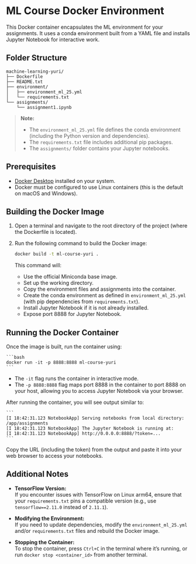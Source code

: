 # ML Course Docker Environment

This Docker container encapsulates the ML environment for your assignments. It uses a conda environment built from a YAML file and installs Jupyter Notebook for interactive work.

## Folder Structure

    machine-learning-yuri/
    ├── Dockerfile
    ├── README.txt
    ├── environment/
    │   ├── environment_ml_25.yml
    │   └── requirements.txt
    └── assignments/
        └── assignment1.ipynb

> **Note:**  
> - The `environment_ml_25.yml` file defines the conda environment (including the Python version and dependencies).  
> - The `requirements.txt` file includes additional pip packages.  
> - The `assignments/` folder contains your Jupyter notebooks.

## Prerequisites

- [Docker Desktop](https://www.docker.com/products/docker-desktop) installed on your system.
- Docker must be configured to use Linux containers (this is the default on macOS and Windows).

## Building the Docker Image

1. Open a terminal and navigate to the root directory of the project (where the Dockerfile is located).

2. Run the following command to build the Docker image:

    ```bash
    docker build -t ml-course-yuri .
    ```

    This command will:
    - Use the official Miniconda base image.
    - Set up the working directory.
    - Copy the environment files and assignments into the container.
    - Create the conda environment as defined in `environment_ml_25.yml` (with pip dependencies from `requirements.txt`).
    - Install Jupyter Notebook if it is not already installed.
    - Expose port 8888 for Jupyter Notebook.

## Running the Docker Container

Once the image is built, run the container using:

    ```bash
    docker run -it -p 8888:8888 ml-course-yuri
    ```

- The `-it` flag runs the container in interactive mode.
- The `-p 8888:8888` flag maps port 8888 in the container to port 8888 on your host, allowing you to access Jupyter Notebook via your browser.

After running the container, you will see output similar to:

    ```
    [I 18:42:31.123 NotebookApp] Serving notebooks from local directory: /app/assignments
    [I 18:42:31.123 NotebookApp] The Jupyter Notebook is running at:
    [I 18:42:31.123 NotebookApp] http://0.0.0.0:8888/?token=...
    ```

Copy the URL (including the token) from the output and paste it into your web browser to access your notebooks.

## Additional Notes

- **TensorFlow Version:**  
  If you encounter issues with TensorFlow on Linux arm64, ensure that your `requirements.txt` pins a compatible version (e.g., use `tensorflow==2.11.0` instead of `2.11.1`).

- **Modifying the Environment:**  
  If you need to update dependencies, modify the `environment_ml_25.yml` and/or `requirements.txt` files and rebuild the Docker image.

- **Stopping the Container:**  
  To stop the container, press `Ctrl+C` in the terminal where it’s running, or run `docker stop <container_id>` from another terminal.